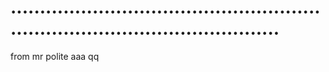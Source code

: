 # ...................................................................................................
from mr polite aaa
 qq
